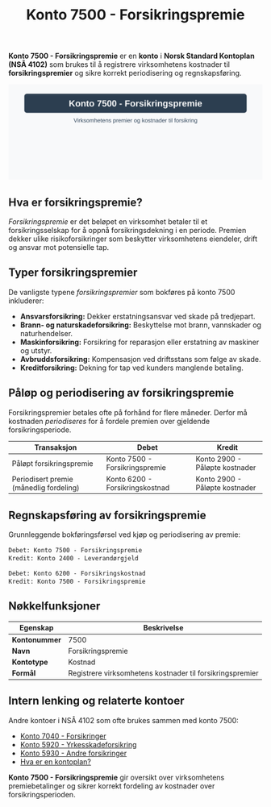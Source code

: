 ﻿---
title: "Konto 7500 - Forsikringspremie"
meta_title: "7500-forsikringspremie"
meta_description: '**Konto 7500 - Forsikringspremie** er en **konto** i **Norsk Standard Kontoplan (NSÂ 4102)** som brukes til å registrere virksomhetens kostnader til **forsikri...'
slug: 7500-forsikringspremie
type: blog
layout: pages/single
---

**Konto 7500 - Forsikringspremie** er en **konto** i **Norsk Standard Kontoplan (NSÂ 4102)** som brukes til å registrere virksomhetens kostnader til **forsikringspremier** og sikre korrekt periodisering og regnskapsføring.

![Illustrasjon av konto 7500 Forsikringspremie](7500-forsikringspremie-image.svg)

## Hva er forsikringspremie?

*Forsikringspremie* er det beløpet en virksomhet betaler til et forsikringsselskap for å oppnå forsikringsdekning i en periode. Premien dekker ulike risikoforsikringer som beskytter virksomhetens eiendeler, drift og ansvar mot potensielle tap.

## Typer forsikringspremier

De vanligste typene *forsikringspremier* som bokføres på konto 7500 inkluderer:

* **Ansvarsforsikring:** Dekker erstatningsansvar ved skade på tredjepart.
* **Brann- og naturskadeforsikring:** Beskyttelse mot brann, vannskader og naturhendelser.
* **Maskinforsikring:** Forsikring for reparasjon eller erstatning av maskiner og utstyr.
* **Avbruddsforsikring:** Kompensasjon ved driftsstans som følge av skade.
* **Kreditforsikring:** Dekning for tap ved kunders manglende betaling.

## Påløp og periodisering av forsikringspremie

Forsikringspremier betales ofte på forhånd for flere måneder. Derfor må kostnaden *periodiseres* for å fordele premien over gjeldende forsikringsperiode.

| Transaksjon                             | Debet                            | Kredit                         |
|-----------------------------------------|----------------------------------|--------------------------------|
| Påløpt forsikringspremie                | Konto 7500 - Forsikringspremie   | Konto 2900 - Påløpte kostnader |
| Periodisert premie (månedlig fordeling) | Konto 6200 - Forsikringskostnad  | Konto 2900 - Påløpte kostnader |

## Regnskapsføring av forsikringspremie

Grunnleggende bokføringsførsel ved kjøp og periodisering av premie:

```
Debet: Konto 7500 - Forsikringspremie
Kredit: Konto 2400 - Leverandørgjeld
```

```
Debet: Konto 6200 - Forsikringskostnad
Kredit: Konto 7500 - Forsikringspremie
```

## Nøkkelfunksjoner

| Egenskap         | Beskrivelse                                                    |
|------------------|----------------------------------------------------------------|
| **Kontonummer**   | 7500                                                           |
| **Navn**          | Forsikringspremie                                             |
| **Kontotype**     | Kostnad                                                       |
| **Formål**        | Registrere virksomhetens kostnader til forsikringspremier    |

## Intern lenking og relaterte kontoer

Andre kontoer i NSÂ 4102 som ofte brukes sammen med konto 7500:

* [Konto 7040 - Forsikringer](/blogs/kontoplan/7040-forsikringer "Konto 7040 - Forsikringer")
* [Konto 5920 - Yrkesskadeforsikring](/blogs/kontoplan/5920-yrkesskadeforsikring "Konto 5920 - Yrkesskadeforsikring")
* [Konto 5930 - Andre forsikringer](/blogs/kontoplan/5930-andre-forsikringer "Konto 5930 - Andre forsikringer")
* [Hva er en kontoplan?](/blogs/regnskap/hva-er-kontoplan "Hva er en kontoplan? Komplett guide til kontoplaner i norsk regnskap")

**Konto 7500 - Forsikringspremie** gir oversikt over virksomhetens premiebetalinger og sikrer korrekt fordeling av kostnader over forsikringsperioden.






